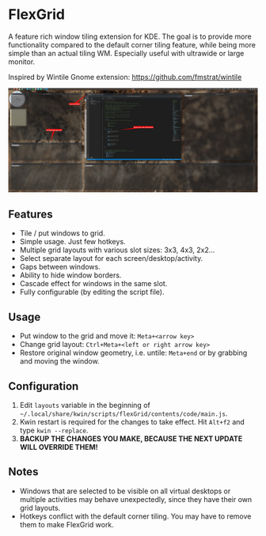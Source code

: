 # FlexGrid

A feature rich window tiling extension for KDE. The goal is to provide more functionality compared to the default corner tiling feature, while being more simple than an actual tiling WM. Especially useful with ultrawide or large monitor.

Inspired by Wintile Gnome extension: https://github.com/fmstrat/wintile

![Screenshot](/screenshot.jpg)


## Features
- Tile / put windows to grid.
- Simple usage. Just few hotkeys.
- Multiple grid layouts with various slot sizes: 3x3, 4x3, 2x2...
- Select separate layout for each screen/desktop/activity.
- Gaps between windows.
- Ability to hide window borders.
- Cascade effect for windows in the same slot.
- Fully configurable (by editing the script file).


## Usage
- Put window to the grid and move it: `Meta+<arrow key>`
- Change grid layout: `Ctrl+Meta+<left or right arrow key>`
- Restore original window geometry, i.e. untile: `Meta+end` or by grabbing and moving the window.


## Configuration
1. Edit `layouts` variable in the beginning of `~/.local/share/kwin/scripts/flexGrid/contents/code/main.js`. 
2. Kwin restart is required for the changes to take effect. Hit `Alt+f2` and type `kwin --replace`.
3. **BACKUP THE CHANGES YOU MAKE, BECAUSE THE NEXT UPDATE WILL OVERRIDE THEM!**

## Notes 
- Windows that are selected to be visible on all virtual desktops or multiple activities may behave unexpectedly, since they have their own grid layouts.
- Hotkeys conflict with the default corner tiling. You may have to remove them to make FlexGrid work.
